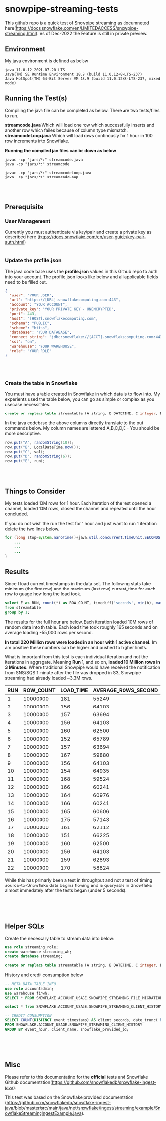# snowpipe-streaming-tests
This github repo is a quick test of Snowpipe streaming as documneted here(https://docs.snowflake.com/en/LIMITEDACCESS/snowpipe-streaming.html). As of Dec-2022 the Feature is still in private preview. 

## Environment
My java environment is defined as below
```shell
java 11.0.12 2021-07-20 LTS
Java(TM) SE Runtime Environment 18.9 (build 11.0.12+8-LTS-237)
Java HotSpot(TM) 64-Bit Server VM 18.9 (build 11.0.12+8-LTS-237, mixed mode)
```

## Running the Test(s)
Compiling the java file can be completed as below. There are two tests/files to run.

<b>streamcode.java</b> Which will load one row which successfully inserts and another row which failes because of column type mismatch.
<b>streamcodeLoop.java</b> Which will load rows continously for 1 hour in 100 row increments into Snowflake.


<b>Running the compiled jav files can be down as below</b>
```shell
javac -cp "jars/*:" streamcode.java
java -cp "jars/*:" streamcode
```


```shell
javac -cp "jars/*:" streamcodeLoop.java
java -cp "jars/*:" streamcodeLoop
```


<br><br>

## Prerequisite

### User Management
Currently you must authenticate via key/pair and create a private key as described here (https://docs.snowflake.com/en/user-guide/key-pair-auth.html)
<br><br>

### Update the profile.json
The java code base uses the <b>profile.json</b> values in this Github repo to auth into your account. The profile.json looks like below and all applicable fields need to be filled out.

```json
{
  "user": "YOUR USER",
  "url": "https://[URL].snowflakecomputing.com:443",
  "account": "YOUR ACCOUNT",
  "private_key": "YOUR PRIVATE KEY - UNENCRYPTED",
  "port": 443,
  "host": "[HOST].snowflakecomputing.com",
  "schema": "PUBLIC",
  "scheme": "https",
  "database": "YOUR DATABASE",
  "connect_string": "jdbc:snowflake://[ACCT].snowflakecomputing.com:443",
  "ssl": "on",
  "warehouse": "YOUR WAREHOUSE",
  "role": "YOUR ROLE"
}
```
<br><br>

### Create the table in Snowflake
You must have a table created in Snowflake in which data is to flow into. My experients used the table below, you can go as simple or complex as you usecase necessitates. 

```sql
create or replace table streamtable (A string, B DATETIME, C integer, D String, E integer);
```
In the java codebase the above columns directly translate to the put commands below. My column names are lettered A,B,C,D,E - You should be more descriptive. 
```java
row.put("A", randomString(10));
row.put("B", LocalDateTime.now());
row.put("C", val);
row.put("D", randomString(6));
row.put("E", run);
```
<br><br>

## Things to Consider
My tests loaded 10M rows for 1 hour. Each iteration of the test opened a channel, loaded 10M rows, closed the channel and repeated until the hour concluded. 

If you do not wish the run the test for 1 hour and just want to run 1 iteration delete the two lines below. 

```java
for (long stop=System.nanoTime()+java.util.concurrent.TimeUnit.SECONDS.toNanos(3600);stop>System.nanoTime();) {
    ...
    ...
    ...
}
```


## Results
Since I load current timestamps in the data set. The following stats take minimum (the first row) and the maximum (last row) current_time for each row to guage how long the load took.
```SQL
select E as RUN, count(*) as ROW_COUNT, timediff('seconds', min(b), max(b)) as LOAD_TIME, (ROW_COUNT/LOAD_TIME)::INTEGER AVERAGE_ROWS_SECOND
from streamtable
group by 1;
```

The results for the full hour are below. Each iteration loaded 10M rows of random data into th table. Each load time took roughly 165 seconds and on average loading ~55,000 rows per second. 

<b>In total 220 Million rows were loaded in an hour with 1 active channel.</b> Im am positive these numbers can be higher and pushed to higher limits. 

What is important from this test is each individual iteration and not the iterations in aggregate. Meaning <b>Run 1</b>, and so on, <b>loaded 10 Million rows in 3 Minutes</b>. Where traditional Snowpipe would have received the notification from SNS/SQS 1 minute after the file was dropped in S3, Snowpipe streaming had already loaded ~3.3M rows. 

| RUN | ROW_COUNT | LOAD_TIME | AVERAGE_ROWS_SECOND |
|-----|-----------|-----------|---------------------|
| 1   | 10000000  | 181       | 55249               |
| 2   | 10000000  | 156       | 64103               |
| 3   | 10000000  | 157       | 63694               |
| 4   | 10000000  | 156       | 64103               |
| 5   | 10000000  | 160       | 62500               |
| 6   | 10000000  | 152       | 65789               |
| 7   | 10000000  | 157       | 63694               |
| 8   | 10000000  | 167       | 59880               |
| 9   | 10000000  | 156       | 64103               |
| 10  | 10000000  | 154       | 64935               |
| 11  | 10000000  | 168       | 59524               |
| 12  | 10000000  | 166       | 60241               |
| 13  | 10000000  | 164       | 60976               |
| 14  | 10000000  | 166       | 60241               |
| 15  | 10000000  | 165       | 60606               |
| 16  | 10000000  | 175       | 57143               |
| 17  | 10000000  | 161       | 62112               |
| 18  | 10000000  | 151       | 66225               |
| 19  | 10000000  | 160       | 62500               |
| 20  | 10000000  | 156       | 64103               |
| 21  | 10000000  | 159       | 62893               |
| 22  | 10000000  | 170       | 58824               |


While this has primarly been a test in throughput and not a test of timing source-to-Snowflake data begins flowing and is queryable in Snowflake almost immedately after the tests began (under 5 seconds). 

<br><br><br>

## Helper SQLs

Create the necessary table to stream data into below: 
```SQL
use role streaming_role;
create warehouse streaming_wh;
create database streaming;

create or replace table streamtable (A string, B DATETIME, C integer, D String, E integer);
```


History and credit consumption below
```SQL
-- META DATA TABLE INFO
use role accountadmin;
use warehouse finwh;
SELECT * FROM SNOWFLAKE.ACCOUNT_USAGE.SNOWPIPE_STREAMING_FILE_MIGRATION_HISTORY;

select * from SNOWFLAKE.ACCOUNT_USAGE.SNOWPIPE_STREAMING_CLIENT_HISTORY;

-- CREDIT CONSUMPTION
SELECT COUNT(DISTINCT event_timestamp) AS client_seconds, date_trunc('hour',event_timestamp) AS event_hour, client_seconds*0.000002777777778 as credits, client_name, snowflake_provided_id
FROM SNOWFLAKE.ACCOUNT_USAGE.SNOWPIPE_STREAMING_CLIENT_HISTORY
GROUP BY event_hour, client_name, snowflake_provided_id;
```

<br><br><br>

## Misc
Please refer to this documentatino for the <b>official</b> tests and Snowflake Github documentation(https://github.com/snowflakedb/snowflake-ingest-java).

This test was based on the Snowflake provided documentation (https://github.com/snowflakedb/snowflake-ingest-java/blob/master/src/main/java/net/snowflake/ingest/streaming/example/SnowflakeStreamingIngestExample.java). 
